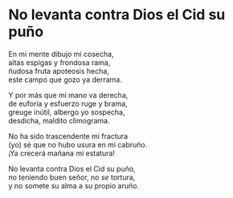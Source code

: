# No levanta contra Dios el Cid su puño

En mi mente dibujo mi cosecha,  
altas espigas y frondosa rama,  
ñudosa fruta apoteosis hecha,  
este campo que gozo ya derrama.  

Y por más que mi mano va derecha,  
de euforia y esfuerzo ruge y brama,  
greuge inútil, albergo yo sospecha,  
desdicha, maldito climograma.  

No ha sido trascendente mi fractura  
(yo) sé que no hubo usura en mi cabruño.  
¡Ya crecerá mañana mi estatura!  

No levanta contra Dios el Cid su puño,  
no teniendo buen señor, no *se* tortura,  
y no somete su alma a su propio aruño.  
